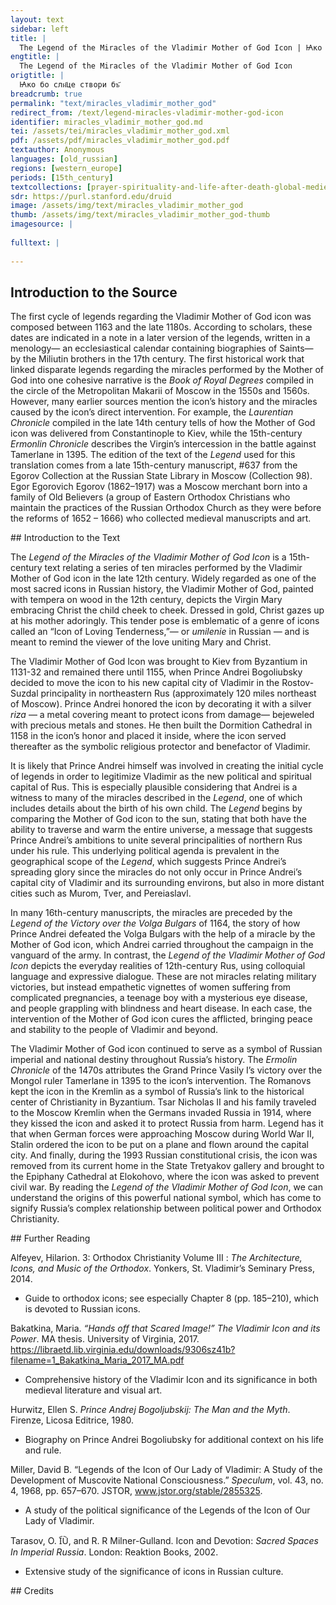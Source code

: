```yaml
---
layout: text
sidebar: left
title: |
  The Legend of the Miracles of the Vladimir Mother of God Icon | Ꙗко бо слн҃це створи бъ҃
engtitle: |
  The Legend of the Miracles of the Vladimir Mother of God Icon
origtitle: |
  Ꙗко бо слн҃це створи бъ҃
breadcrumb: true
permalink: "text/miracles_vladimir_mother_god"
redirect_from: /text/legend-miracles-vladimir-mother-god-icon
identifier: miracles_vladimir_mother_god.md
tei: /assets/tei/miracles_vladimir_mother_god.xml
pdf: /assets/pdf/miracles_vladimir_mother_god.pdf
textauthor: Anonymous
languages: [old_russian]
regions: [western_europe]
periods: [15th_century]
textcollections: [prayer-spirituality-and-life-after-death-global-medieval-perspectives]
sdr: https://purl.stanford.edu/druid 
image: /assets/img/text/miracles_vladimir_mother_god
thumb: /assets/img/text/miracles_vladimir_mother_god-thumb
imagesource: |
  
fulltext: |
  
--- 
```

## Introduction to the Source 
<p>The first cycle of legends regarding the Vladimir Mother of God icon was composed between 1163 and the late 1180s. According to scholars, these dates are indicated in a note in a later version of the legends, written in a menology— an ecclesiastical calendar containing biographies of Saints— by the Miliutin brothers in the 17th century. The first historical work that linked disparate legends regarding the miracles performed by the Mother of God into one cohesive narrative is the <em>Book of Royal Degrees</em> compiled in the circle of the Metropolitan Makarii of Moscow in the 1550s and 1560s. However, many earlier sources mention the icon’s history and the miracles caused by the icon’s direct intervention. For example, the <em>Laurentian Chronicle</em> compiled in the late 14th century tells of how the Mother of God icon was delivered from Constantinople to Kiev, while the 15th-century <em>Ermonlin Chronicle</em> describes the Virgin’s intercession in the battle against Tamerlane in 1395. The edition of the text of the <em>Legend</em> used for this translation comes from a late 15th-century manuscript, #637 from the Egorov Collection at the Russian State Library in Moscow (Collection 98). Egor Egorovich Egorov (1862–1917) was a Moscow merchant born into a family of Old Believers (a group of Eastern Orthodox Christians who maintain the practices of the Russian Orthodox Church as they were before the reforms of 1652 – 1666) who collected medieval manuscripts and art.</p>
## Introduction to the Text 
<p>The <em>Legend of the Miracles of the Vladimir Mother of God Icon</em> is a 15th-century text relating a series of ten miracles performed by the Vladimir Mother of God icon in the late 12th century. Widely regarded as one of the most sacred icons in Russian history, the Vladimir Mother of God, painted with tempera on wood in the 12th century, depicts the Virgin Mary embracing Christ the child cheek to cheek. Dressed in gold, Christ gazes up at his mother adoringly. This tender pose is emblematic of a genre of icons called an “Icon of Loving Tenderness,”— or <em>umilenie</em> in Russian — and is meant to remind the viewer of the love uniting Mary and Christ.</p> <p>The Vladimir Mother of God Icon was brought to Kiev from Byzantium in 1131-32 and remained there until 1155, when Prince Andrei Bogoliubsky decided to move the icon to his new capital city of Vladimir in the Rostov-Suzdal principality in northeastern Rus (approximately 120 miles northeast of Moscow). Prince Andrei honored the icon by decorating it with a silver <em>riza </em>— a metal covering meant to protect icons from damage— bejeweled with precious metals and stones. He then built the Dormition Cathedral in 1158 in the icon’s honor and placed it inside, where the icon served thereafter as the symbolic religious protector and benefactor of Vladimir.</p> <p>It is likely that Prince Andrei himself was involved in creating the initial cycle of legends in order to legitimize Vladimir as the new political and spiritual capital of Rus. This is especially plausible considering that Andrei is a witness to many of the miracles described in the <em>Legend</em>, one of which includes details about the birth of his own child. The <em>Legend</em> begins by comparing the Mother of God icon to the sun, stating that both have the ability to traverse and warm the entire universe, a message that suggests Prince Andrei’s ambitions to unite several principalities of northern Rus under his rule. This underlying political agenda is prevalent in the geographical scope of the <em>Legend</em>, which suggests Prince Andrei’s spreading glory since the miracles do not only occur in Prince Andrei’s capital city of Vladimir and its surrounding environs, but also in more distant cities such as Murom, Tver, and Pereiaslavl.</p> <p>In many 16th-century manuscripts, the miracles are preceded by the <em>Legend of the Victory over the Volga Bulgars</em> of 1164, the story of how Prince Andrei defeated the Volga Bulgars with the help of a miracle by the Mother of God icon, which Andrei carried throughout the campaign in the vanguard of the army. In contrast, the <em>Legend of the Vladimir Mother of God Icon</em> depicts the everyday realities of 12th-century Rus, using colloquial language and expressive dialogue. These are not miracles relating military victories, but instead empathetic vignettes of women suffering from complicated pregnancies, a teenage boy with a mysterious eye disease, and people grappling with blindness and heart disease. In each case, the intervention of the Mother of God icon cures the afflicted, bringing peace and stability to the people of Vladimir and beyond.</p> <p>The Vladimir Mother of God icon continued to serve as a symbol of Russian imperial and national destiny throughout Russia’s history. The <em>Ermolin Chronicle</em> of the 1470s attributes the Grand Prince Vasily I’s victory over the Mongol ruler Tamerlane in 1395 to the icon’s intervention. The Romanovs kept the icon in the Kremlin as a symbol of Russia’s link to the historical center of Christianity in Byzantium. Tsar Nicholas II and his family traveled to the Moscow Kremlin when the Germans invaded Russia in 1914, where they kissed the icon and asked it to protect Russia from harm. Legend has it that when German forces were approaching Moscow during World War II, Stalin ordered the icon to be put on a plane and flown around the capital city. And finally, during the 1993 Russian constitutional crisis, the icon was removed from its current home in the State Tretyakov gallery and brought to the Epiphany Cathedral at Elokohovo, where the icon was asked to prevent civil war. By reading the <em>Legend of the Vladimir Mother of God Icon</em>, we can understand the origins of this powerful national symbol, which has come to signify Russia’s complex relationship between political power and Orthodox Christianity. </p>
## Further Reading 
<p>Alfeyev, Hilarion. 3: Orthodox Christianity Volume III : <em>The Architecture, Icons, and Music of the Orthodox</em>. Yonkers, St. Vladimir’s Seminary Press, 2014.</p> <ul> <li>Guide to orthodox icons; see especially Chapter 8 (pp. 185–210), which is devoted to Russian icons.</li> </ul> <p>Bakatkina, Maria. <em>“Hands off that Scared Image!” The Vladimir Icon and its Power</em>. MA thesis. University of Virginia, 2017. <a href="https://libraetd.lib.virginia.edu/downloads/9306sz41b?filename=1_Bakatkina_Maria_2017_MA.pdf">https://libraetd.lib.virginia.edu/downloads/9306sz41b?filename=1_Bakatkina_Maria_2017_MA.pdf</a></p> <ul> <li>Comprehensive history of the Vladimir Icon and its significance in both medieval literature and visual art.</li> </ul> <p>Hurwitz, Ellen S. <em>Prince Andrej Bogoljubskij: The Man and the Myth</em>. Firenze, Licosa Editrice, 1980.</p> <ul> <li>Biography on Prince Andrei Bogoliubsky for additional context on his life and rule.</li> </ul> <p>Miller, David B. “Legends of the Icon of Our Lady of Vladimir: A Study of the Development of Muscovite National Consciousness.” <em>Speculum</em>, vol. 43, no. 4, 1968, pp. 657–670. JSTOR, <a href="http://www.jstor.org/stable/2855325">www.jstor.org/stable/2855325</a>.</p> <ul> <li>A study of the political significance of the Legends of the Icon of Our Lady of Vladimir.</li> </ul> <p>Tarasov, O. I︠U︡, and R. R Milner-Gulland. Icon and Devotion: <em>Sacred Spaces In Imperial Russia</em>. London: Reaktion Books, 2002.</p> <ul> <li>Extensive study of the significance of icons in Russian culture.</li> </ul>
## Credits

